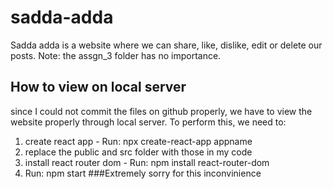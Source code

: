 # sadda-adda
Sadda adda is a website where we can share, like, dislike, edit or delete our posts. Note: the assgn_3 folder has no importance.
## How to view on local server
since I could not commit the files on github properly, we have to view the website properly through local server. To perform this, we need to:
1. create react app - Run: npx create-react-app appname
2. replace the public and src folder with those in my code
3. install react router dom - Run: npm install react-router-dom
4. Run: npm start
###Extremely sorry for this inconvinience 
